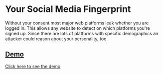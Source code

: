 # Your Social Media Fingerprint

Without your consent most major web platforms leak whether you are logged in. This allows any website to detect on which platforms you're signed up. Since there are lots of platforms with specific demographics an attacker could reason about your personality, too.

## [Demo](https://asharry97.github.io/socialmedia-leak/)
[Click here to see the demo](https://asharry97.github.io/socialmedia-leak/)
